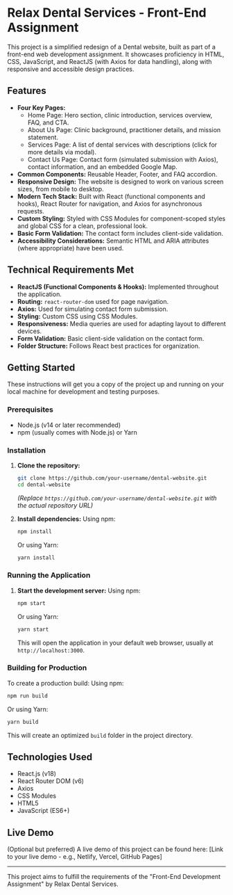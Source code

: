 # Relax Dental Services - Front-End Assignment

This project is a simplified redesign of a Dental website, built as part of a front-end web development assignment. It showcases proficiency in HTML, CSS, JavaScript, and ReactJS (with Axios for data handling), along with responsive and accessible design practices.

## Features

*   **Four Key Pages:**
    *   Home Page: Hero section, clinic introduction, services overview, FAQ, and CTA.
    *   About Us Page: Clinic background, practitioner details, and mission statement.
    *   Services Page: A list of dental services with descriptions (click for more details via modal).
    *   Contact Us Page: Contact form (simulated submission with Axios), contact information, and an embedded Google Map.
*   **Common Components:** Reusable Header, Footer, and FAQ accordion.
*   **Responsive Design:** The website is designed to work on various screen sizes, from mobile to desktop.
*   **Modern Tech Stack:** Built with React (functional components and hooks), React Router for navigation, and Axios for asynchronous requests.
*   **Custom Styling:** Styled with CSS Modules for component-scoped styles and global CSS for a clean, professional look.
*   **Basic Form Validation:** The contact form includes client-side validation.
*   **Accessibility Considerations:** Semantic HTML and ARIA attributes (where appropriate) have been used.

## Technical Requirements Met

*   **ReactJS (Functional Components & Hooks):** Implemented throughout the application.
*   **Routing:** `react-router-dom` used for page navigation.
*   **Axios:** Used for simulating contact form submission.
*   **Styling:** Custom CSS using CSS Modules.
*   **Responsiveness:** Media queries are used for adapting layout to different devices.
*   **Form Validation:** Basic client-side validation on the contact form.
*   **Folder Structure:** Follows React best practices for organization.

## Getting Started

These instructions will get you a copy of the project up and running on your local machine for development and testing purposes.

### Prerequisites

*   Node.js (v14 or later recommended)
*   npm (usually comes with Node.js) or Yarn

### Installation

1.  **Clone the repository:**
    ```bash
    git clone https://github.com/your-username/dental-website.git 
    cd dental-website
    ```
    *(Replace `https://github.com/your-username/dental-website.git` with the actual repository URL)*

2.  **Install dependencies:**
    Using npm:
    ```bash
    npm install
    ```
    Or using Yarn:
    ```bash
    yarn install
    ```

### Running the Application

1.  **Start the development server:**
    Using npm:
    ```bash
    npm start
    ```
    Or using Yarn:
    ```bash
    yarn start
    ```
    This will open the application in your default web browser, usually at `http://localhost:3000`.

### Building for Production

To create a production build:
Using npm:
```bash
npm run build
```
Or using Yarn:
```bash
yarn build
```
This will create an optimized `build` folder in the project directory.

## Technologies Used

*   React.js (v18)
*   React Router DOM (v6)
*   Axios
*   CSS Modules
*   HTML5
*   JavaScript (ES6+)

## Live Demo

(Optional but preferred)
A live demo of this project can be found here: [Link to your live demo - e.g., Netlify, Vercel, GitHub Pages]

---

This project aims to fulfill the requirements of the "Front-End Development Assignment" by Relax Dental Services.